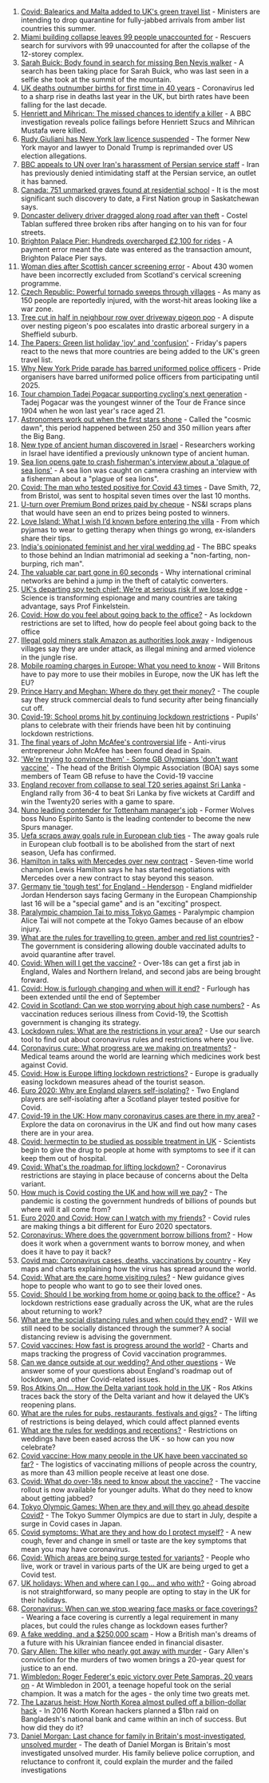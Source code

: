 1. [Covid: Balearics and Malta added to UK's green travel list](https://www.bbc.co.uk/news/uk-57599477) - Ministers are intending to drop quarantine for fully-jabbed arrivals from amber list countries this summer.
2. [Miami building collapse leaves 99 people unaccounted for](https://www.bbc.co.uk/news/world-us-canada-57592827) - Rescuers search for survivors with 99 unaccounted for after the collapse of the 12-storey complex.
3. [Sarah Buick: Body found in search for missing Ben Nevis walker](https://www.bbc.co.uk/news/uk-scotland-highlands-islands-57601807) - A search has been taking place for Sarah Buick, who was last seen in a selfie she took at the summit of the mountain.
4. [UK deaths outnumber births for first time in 40 years](https://www.bbc.co.uk/news/uk-57600757) - Coronavirus led to a sharp rise in deaths last year in the UK, but birth rates have been falling for the last decade.
5. [Henriett and Mihrican: The missed chances to identify a killer](https://www.bbc.co.uk/news/uk-57597749) - A BBC investigation reveals police failings before Henriett Szucs and Mihrican Mustafa were killed.
6. [Rudy Giuliani has New York law licence suspended](https://www.bbc.co.uk/news/world-us-canada-57597551) - The former New York mayor and lawyer to Donald Trump is reprimanded over US election allegations.
7. [BBC appeals to UN over Iran's harassment of Persian service staff](https://www.bbc.co.uk/news/world-middle-east-57599746) - Iran has previously denied intimidating staff at the Persian service, an outlet it has banned.
8. [Canada: 751 unmarked graves found at residential school](https://www.bbc.co.uk/news/world-us-canada-57592243) - It is the most significant such discovery to date, a First Nation group in Saskatchewan says.
9. [Doncaster delivery driver dragged along road after van theft](https://www.bbc.co.uk/news/uk-england-south-yorkshire-57604225) - Costel Tablan suffered three broken ribs after hanging on to his van for four streets.
10. [Brighton Palace Pier: Hundreds overcharged £2,100 for rides](https://www.bbc.co.uk/news/uk-england-sussex-57600702) - A payment error meant the date was entered as the transaction amount, Brighton Palace Pier says.
11. [Woman dies after Scottish cancer screening error](https://www.bbc.co.uk/news/uk-scotland-57596250) - About 430 women have been incorrectly excluded from Scotland's cervical screening programme.
12. [Czech Republic: Powerful tornado sweeps through villages](https://www.bbc.co.uk/news/world-europe-57605651) - As many as 150 people are reportedly injured, with the worst-hit areas looking like a war zone.
13. [Tree cut in half in neighbour row over driveway pigeon poo](https://www.bbc.co.uk/news/uk-england-south-yorkshire-57598101) - A dispute over nesting pigeon's poo escalates into drastic arboreal surgery in a Sheffield suburb.
14. [The Papers: Green list holiday 'joy' and 'confusion'](https://www.bbc.co.uk/news/blogs-the-papers-57605601) - Friday's papers react to the news that more countries are being added to the UK's green travel list.
15. [Why New York Pride parade has barred uniformed police officers](https://www.bbc.co.uk/news/world-us-canada-57601209) - Pride organisers have barred uniformed police officers from participating until 2025.
16. [Tour champion Tadej Pogacar supporting cycling's next generation](https://www.bbc.co.uk/news/world-europe-57605451) - Tadej Pogacar was the youngest winner of the Tour de France since 1904 when he won last year's race aged 21.
17. [Astronomers work out when the first stars shone](https://www.bbc.co.uk/news/science-environment-57515422) - Called the "cosmic dawn", this period happened between 250 and 350 million years after the Big Bang.
18. [New type of ancient human discovered in Israel](https://www.bbc.co.uk/news/science-environment-57586315) - Researchers working in Israel have identified a previously unknown type of ancient human.
19. [Sea lion opens gate to crash fisherman's interview about a 'plague of sea lions'](https://www.bbc.co.uk/news/world-latin-america-57604881) - A sea lion was caught on camera crashing an interview with a fisherman about a "plague of sea lions".
20. [Covid: The man who tested positive for Covid 43 times](https://www.bbc.co.uk/news/uk-57586965) - Dave Smith, 72, from Bristol, was sent to hospital seven times over the last 10 months.
21. [U-turn over Premium Bond prizes paid by cheque](https://www.bbc.co.uk/news/business-57600770) - NS&I scraps plans that would have seen an end to prizes being posted to winners.
22. [Love Island: What I wish I’d known before entering the villa](https://www.bbc.co.uk/news/newsbeat-57586214) - From which pyjamas to wear to getting therapy when things go wrong, ex-islanders share their tips.
23. [India's opinionated feminist and her viral wedding ad](https://www.bbc.co.uk/news/world-asia-india-57563720) - The BBC speaks to those behind an Indian matrimonial ad seeking a "non-farting, non-burping, rich man".
24. [The valuable car part gone in 60 seconds](https://www.bbc.co.uk/news/business-57542144) - Why international criminal networks are behind a jump in the theft of catalytic converters.
25. [UK's departing spy tech chief: We're at serious risk if we lose edge](https://www.bbc.co.uk/news/uk-57517603) - Science is transforming espionage and many countries are taking advantage, says Prof Finkelstein.
26. [Covid: How do you feel about going back to the office?](https://www.bbc.co.uk/news/business-57427005) - As lockdown restrictions are set to lifted, how do people feel about going back to the office
27. [Illegal gold miners stalk Amazon as authorities look away](https://www.bbc.co.uk/news/world-latin-america-57157017) - Indigenous villages say they are under attack, as illegal mining and armed violence in the jungle rise.
28. [Mobile roaming charges in Europe: What you need to know](https://www.bbc.co.uk/news/business-45064268) - Will Britons have to pay more to use their mobiles in Europe, now the UK has left the EU?
29. [Prince Harry and Meghan: Where do they get their money?](https://www.bbc.co.uk/news/explainers-51047186) - The couple say they struck commercial deals to fund security after being financially cut off.
30. [Covid-19: School proms hit by continuing lockdown restrictions](https://www.bbc.co.uk/news/uk-england-cambridgeshire-57555498) - Pupils' plans to celebrate with their friends have been hit by continuing lockdown restrictions.
31. [The final years of John McAfee's controversial life](https://www.bbc.co.uk/news/technology-57591682) - Anti-virus entrepreneur John McAfee has been found dead in Spain.
32. ['We're trying to convince them' - Some GB Olympians 'don't want vaccine'](https://www.bbc.co.uk/sport/olympics/57604425) - The head of the British Olympic Association (BOA) says some members of Team GB refuse to have the Covid-19 vaccine
33. [England recover from collapse to seal T20 series against Sri Lanka](https://www.bbc.co.uk/sport/cricket/57605253) - England rally from 36-4 to beat Sri Lanka by five wickets at Cardiff and win the Twenty20 series with a game to spare.
34. [Nuno leading contender for Tottenham manager's job](https://www.bbc.co.uk/sport/football/57604428) - Former Wolves boss Nuno Espirito Santo is the leading contender to become the new Spurs manager.
35. [Uefa scraps away goals rule in European club ties](https://www.bbc.co.uk/sport/football/57599780) - The away goals rule in European club football is to be abolished from the start of next season, Uefa has confirmed.
36. [Hamilton in talks with Mercedes over new contract](https://www.bbc.co.uk/sport/formula1/57600519) - Seven-time world champion Lewis Hamilton says he has started negotiations with Mercedes over a new contract to stay beyond this season.
37. [Germany tie 'tough test' for England - Henderson](https://www.bbc.co.uk/sport/football/57600479) - England midfielder Jordan Henderson says facing Germany in the European Championship last 16 will be a "special game" and is an "exciting" prospect.
38. [Paralympic champion Tai to miss Tokyo Games](https://www.bbc.co.uk/sport/disability-sport/57601599) - Paralympic champion Alice Tai will not compete at the Tokyo Games because of an elbow injury.
39. [What are the rules for travelling to green, amber and red list countries?](https://www.bbc.co.uk/news/explainers-52544307) - The government is considering allowing double vaccinated adults to avoid quarantine after travel.
40. [Covid: When will I get the vaccine?](https://www.bbc.co.uk/news/health-55045639) - Over-18s can get a first jab in England, Wales and Northern Ireland, and second jabs are being brought forward.
41. [Covid: How is furlough changing and when will it end?](https://www.bbc.co.uk/news/explainers-52135342) - Furlough has been extended until the end of September
42. [Covid in Scotland: Can we stop worrying about high case numbers?](https://www.bbc.co.uk/news/uk-scotland-57581952) - As vaccination reduces serious illness from Covid-19, the Scottish government is changing its strategy.
43. [Lockdown rules: What are the restrictions in your area?](https://www.bbc.co.uk/news/uk-54373904) - Use our search tool to find out about coronavirus rules and restrictions where you live.
44. [Coronavirus cure: What progress are we making on treatments?](https://www.bbc.co.uk/news/health-52354520) - Medical teams around the world are learning which medicines work best against Covid.
45. [Covid: How is Europe lifting lockdown restrictions?](https://www.bbc.co.uk/news/explainers-53640249) - Europe is gradually easing lockdown measures ahead of the tourist season.
46. [Euro 2020: Why are England players self-isolating?](https://www.bbc.co.uk/news/explainers-57568450) - Two England players are self-isolating after a Scotland player tested positive for Covid.
47. [Covid-19 in the UK: How many coronavirus cases are there in my area?](https://www.bbc.co.uk/news/uk-51768274) - Explore the data on coronavirus in the UK and find out how many cases there are in your area.
48. [Covid: Ivermectin to be studied as possible treatment in UK](https://www.bbc.co.uk/news/health-57570377) - Scientists begin to give the drug to people at home with symptoms to see if it can keep them out of hospital.
49. [Covid: What's the roadmap for lifting lockdown?](https://www.bbc.co.uk/news/explainers-52530518) - Coronavirus restrictions are staying in place because of concerns about the Delta variant.
50. [How much is Covid costing the UK and how will we pay?](https://www.bbc.co.uk/news/business-52663523) - The pandemic is costing the government hundreds of billions of pounds but where will it all come from?
51. [Euro 2020 and Covid: How can I watch with my friends?](https://www.bbc.co.uk/news/uk-57386719) - Covid rules are making things a bit different for Euro 2020 spectators.
52. [Coronavirus: Where does the government borrow billions from?](https://www.bbc.co.uk/news/business-50504151) - How does it work when a government wants to borrow money, and when does it have to pay it back?
53. [Covid map: Coronavirus cases, deaths, vaccinations by country](https://www.bbc.co.uk/news/world-51235105) - Key maps and charts explaining how the virus has spread around the world.
54. [Covid: What are the care home visiting rules?](https://www.bbc.co.uk/news/explainers-53503712) - New guidance gives hope to people who want to go to see their loved ones.
55. [Covid: Should I be working from home or going back to the office?](https://www.bbc.co.uk/news/business-52567567) - As lockdown restrictions ease gradually across the UK, what are the rules about returning to work?
56. [What are the social distancing rules and when could they end?](https://www.bbc.co.uk/news/uk-51506729) - Will we still need to be socially distanced through the summer? A social distancing review is advising the government.
57. [Covid vaccines: How fast is progress around the world?](https://www.bbc.co.uk/news/world-56237778) - Charts and maps tracking the progress of Covid vaccination programmes.
58. [Can we dance outside at our wedding? And other questions](https://www.bbc.co.uk/news/world-asia-china-51176409) - We answer some of your questions about England's roadmap out of lockdown, and other Covid-related issues.
59. [Ros Atkins On… How the Delta variant took hold in the UK](https://www.bbc.co.uk/news/health-57532764) - Ros Atkins traces back the story of the Delta variant and how it delayed the UK’s reopening plans.
60. [What are the rules for pubs, restaurants, festivals and gigs?](https://www.bbc.co.uk/news/business-52977388) - The lifting of restrictions is being delayed, which could affect planned events
61. [What are the rules for weddings and receptions?](https://www.bbc.co.uk/news/explainers-52811509) - Restrictions on weddings have been eased across the UK - so how can you now celebrate?
62. [Covid vaccine: How many people in the UK have been vaccinated so far?](https://www.bbc.co.uk/news/health-55274833) - The logistics of vaccinating millions of people across the country, as more than 43 million people receive at least one dose.
63. [Covid: What do over-18s need to know about the vaccine?](https://www.bbc.co.uk/news/health-57273875) - The vaccine rollout is now available for younger adults. What do they need to know about getting jabbed?
64. [Tokyo Olympic Games: When are they and will they go ahead despite Covid?](https://www.bbc.co.uk/news/world-asia-57240044) - The Tokyo Summer Olympics are due to start in July, despite a surge in Covid cases in Japan.
65. [Covid symptoms: What are they and how do I protect myself?](https://www.bbc.co.uk/news/health-51048366) - A new cough, fever and change in smell or taste are the key symptoms that mean you may have coronavirus.
66. [Covid: Which areas are being surge tested for variants?](https://www.bbc.co.uk/news/explainers-54872039) - People who live, work or travel in various parts of the UK are being urged to get a Covid test.
67. [UK holidays: When and where can I go... and who with?](https://www.bbc.co.uk/news/explainers-52646738) - Going abroad is not straightforward, so many people are opting to stay in the UK for their holidays.
68. [Coronavirus: When can we stop wearing face masks or face coverings?](https://www.bbc.co.uk/news/health-51205344) - Wearing a face covering is currently a legal requirement in many places, but could the rules change as lockdown eases further?
69. [A fake wedding, and a $250,000 scam](https://www.bbc.co.uk/news/world-europe-57358241) - How a British man's dreams of a future with his Ukrainian fiancee ended in financial disaster.
70. [Gary Allen: The killer who nearly got away with murder](https://www.bbc.co.uk/news/uk-england-57331321) - Gary Allen's conviction for the murders of two women brings a 20-year quest for justice to an end.
71. [Wimbledon: Roger Federer's epic victory over Pete Sampras, 20 years on](https://www.bbc.co.uk/sport/tennis/57514035) - At Wimbledon in 2001, a teenage hopeful took on the serial champion. It was a match for the ages - the only time two greats met.
72. [The Lazarus heist: How North Korea almost pulled off a billion-dollar hack](https://www.bbc.co.uk/news/stories-57520169) - In 2016 North Korean hackers planned a $1bn raid on Bangladesh's national bank and came within an inch of success. But how did they do it?
73. [Daniel Morgan: Last chance for family in Britain's most-investigated, unsolved murder](https://www.bbc.co.uk/news/uk-57073302) - The death of Daniel Morgan is Britain's most investigated unsolved murder. His family believe police corruption, and reluctance to confront it, could explain the murder and the failed investigations
